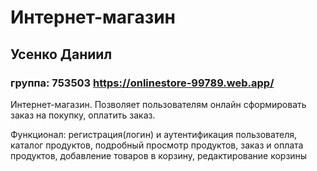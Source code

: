 # Интернет-магазин
## Усенко Даниил
### группа: 753503 https://onlinestore-99789.web.app/
Интернет-магазин. Позволяет пользователям онлайн сформировать заказ
на покупку, оплатить заказ.

Функционал:
регистрация(логин) и аутентификация пользователя,
каталог продуктов, подробный просмотр продуктов, заказ и оплата продуктов, добавление товаров в корзину, редактирование корзины
